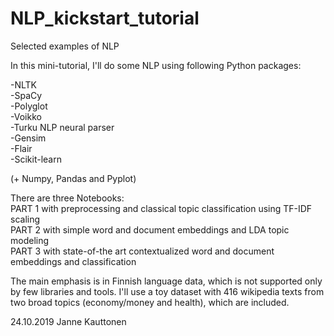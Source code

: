 # NLP_kickstart_tutorial
Selected examples of NLP

In this mini-tutorial, I'll do some NLP using following Python packages:

-NLTK  
-SpaCy  
-Polyglot  
-Voikko  
-Turku NLP neural parser  
-Gensim  
-Flair  
-Scikit-learn  

(+ Numpy, Pandas and Pyplot)

There are three Notebooks:  
 PART 1 with preprocessing and classical topic classification using TF-IDF scaling  
 PART 2 with simple word and document embeddings and LDA topic modeling  
 PART 3 with state-of-the art contextualized word and document embeddings and classification  

The main emphasis is in Finnish language data, which is not supported only by few libraries and tools. I'll use a toy dataset with 416 wikipedia texts from two broad topics (economy/money and health), which are included.

24.10.2019 Janne Kauttonen
